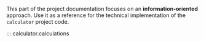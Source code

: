 This part of the project documentation focuses on 
an **information-oriented** approach. Use it as a
reference for the technical implementation of the
`calculator` project code.

::: calculator.calculations